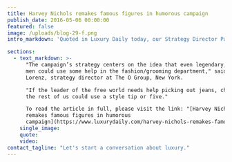 ```yaml
---
title: Harvey Nichols remakes famous figures in humorous campaign
publish_date: 2016-05-06 00:00:00
featured: false
image: /uploads/blog-29-f.png
intro_markdown: 'Quoted in Luxury Daily today, our Strategy Director Patrick Lorentz shares his opinion on British department store Harvey Nichols’ "Great Men Deserve Great Style" campaign.​'

sections:
  - text_markdown: >-
      "The campaign’s strategy centers on the idea that even legendary, iconic
      men could use some help in the fashion/grooming department," said Patrick
      Lorenz, strategy director at The O Group, New York.

      "If the leader of the free world needs help picking out jeans, chances are
      the rest of us could use a style tip or five."

      To read the article in full, please visit the link: "[Harvey Nichols
      remakes famous figures in humorous
      campaign](https://www.luxurydaily.com/harvey-nichols-remakes-famous-figures-in-humorous-campaign/)."​
    single_image:
    quote:
    video:
contact_tagline: "Let's start a conversation about luxury."
---
```



